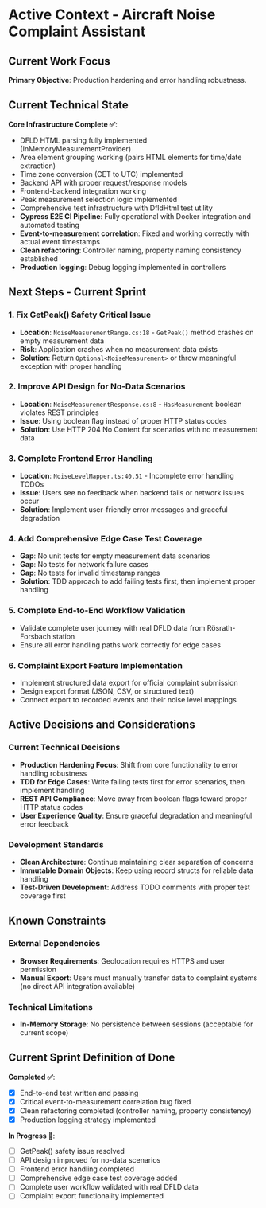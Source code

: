 # Active Context - Aircraft Noise Complaint Assistant

## Current Work Focus

**Primary Objective**: Production hardening and error handling robustness.

## Current Technical State

**Core Infrastructure Complete ✅**:
- DFLD HTML parsing fully implemented (InMemoryMeasurementProvider)
- Area element grouping working (pairs HTML elements for time/date extraction)
- Time zone conversion (CET to UTC) implemented
- Backend API with proper request/response models
- Frontend-backend integration working
- Peak measurement selection logic implemented
- Comprehensive test infrastructure with DfldHtml test utility
- **Cypress E2E CI Pipeline**: Fully operational with Docker integration and automated testing
- **Event-to-measurement correlation**: Fixed and working correctly with actual event timestamps
- **Clean refactoring**: Controller naming, property naming consistency established
- **Production logging**: Debug logging implemented in controllers

## Next Steps - Current Sprint

### 1. Fix GetPeak() Safety Critical Issue
- **Location**: `NoiseMeasurementRange.cs:18` - `GetPeak()` method crashes on empty measurement data
- **Risk**: Application crashes when no measurement data exists
- **Solution**: Return `Optional<NoiseMeasurement>` or throw meaningful exception with proper handling

### 2. Improve API Design for No-Data Scenarios
- **Location**: `NoiseMeasurementResponse.cs:8` - `HasMeasurement` boolean violates REST principles
- **Issue**: Using boolean flag instead of proper HTTP status codes
- **Solution**: Use HTTP 204 No Content for scenarios with no measurement data

### 3. Complete Frontend Error Handling
- **Location**: `NoiseLevelMapper.ts:40,51` - Incomplete error handling TODOs
- **Issue**: Users see no feedback when backend fails or network issues occur
- **Solution**: Implement user-friendly error messages and graceful degradation

### 4. Add Comprehensive Edge Case Test Coverage
- **Gap**: No unit tests for empty measurement data scenarios
- **Gap**: No tests for network failure cases
- **Gap**: No tests for invalid timestamp ranges
- **Solution**: TDD approach to add failing tests first, then implement proper handling

### 5. Complete End-to-End Workflow Validation
- Validate complete user journey with real DFLD data from Rösrath-Forsbach station
- Ensure all error handling paths work correctly for edge cases

### 6. Complaint Export Feature Implementation
- Implement structured data export for official complaint submission
- Design export format (JSON, CSV, or structured text)
- Connect export to recorded events and their noise level mappings

## Active Decisions and Considerations

### Current Technical Decisions
- **Production Hardening Focus**: Shift from core functionality to error handling robustness
- **TDD for Edge Cases**: Write failing tests first for error scenarios, then implement handling
- **REST API Compliance**: Move away from boolean flags toward proper HTTP status codes
- **User Experience Quality**: Ensure graceful degradation and meaningful error feedback

### Development Standards
- **Clean Architecture**: Continue maintaining clear separation of concerns
- **Immutable Domain Objects**: Keep using record structs for reliable data handling
- **Test-Driven Development**: Address TODO comments with proper test coverage first

## Known Constraints

### External Dependencies
- **Browser Requirements**: Geolocation requires HTTPS and user permission  
- **Manual Export**: Users must manually transfer data to complaint systems (no direct API integration available)

### Technical Limitations
- **In-Memory Storage**: No persistence between sessions (acceptable for current scope)

## Current Sprint Definition of Done

**Completed ✅**:
- [x] End-to-end test written and passing
- [x] Critical event-to-measurement correlation bug fixed
- [x] Clean refactoring completed (controller naming, property consistency)
- [x] Production logging strategy implemented

**In Progress 🔄**:
- [ ] GetPeak() safety issue resolved
- [ ] API design improved for no-data scenarios
- [ ] Frontend error handling completed
- [ ] Comprehensive edge case test coverage added
- [ ] Complete user workflow validated with real DFLD data
- [ ] Complaint export functionality implemented
